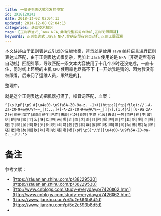 ```yaml
---
title: 一条正则表达式引发的惨案
id: 2018120201
date: 2018-12-02 02:04:13
updated: 2018-12-08 02:04:13
categories: 基础技术知识
tags: [正则表达式,Java NFA,非确定型有穷自动机,正则无限回溯]
keywords: 正则表达式,Java NFA,非确定型有穷自动机,正则无限回溯
---
```


本文讲述由于正则表达式引发的性能惨案，背景就是使用 `Java` 编程语言进行正则表达式匹配，由于正则表达式很复杂，再加上 `Java` 使用的是 `NFA`【非确定型有穷自动机】匹配引擎，导致匹配一条文本内容使用了十几个小时还没完成，一直卡住，同时线上环境的主机 `CPU` 使用率也居高不下【一开始我是猜的，因为我没有权限看，后来问了运维人员，果然是的】。

<!-- more -->

整理中。


就是这个正则表达式把机器打满了，噪音词匹配，血案：


```
^(\s|\pP|\pS|#[\u4e00-\u9fa5A-Z0-9a-z._-]+#|(https?|ftp|file)://[-A-Za-z0-9+&@#/%?=~_|!:,.;]+[-A-Za-z0-9+&@#/%=~_|]|\[.{1,4}\]|[0-9a-zA-Z]+|就是|罢了|着呢|便了|已而|来着|也好|着哩|不成|也罢|再说|一般|而已|也|不|故|给|的|吗|家|了|么|呀|以|吧|来|哪|连|而|然|盖|且|阿|呢|啦|则|哇|其|哈|咧|与|啊|哩|乎|呗|虽|惟|斯|罗|价|喽|维|呵|般|否|耶|哉|罢|呕|咯|嘛|噢|哟|呐|焉|邪|呦|啰|呸|麽|嘞|矣|啵|欸|唻|呃|欤|噻|嘢|嚜|\pP|\pS)*//@([\u4e00-\u9fa5A-Z0-9a-z._-]+).*$
```




# 备注


参考文献：

- [https://zhuanlan.zhihu.com/p/38229530](https://zhuanlan.zhihu.com/p/38229530)
- [http://www.cnblogs.com/study-everyday/p/7426862.html](http://www.cnblogs.com/study-everyday/p/7426862.html)
- [https://www.jianshu.com/p/5c2e893b8d5d](https://www.jianshu.com/p/5c2e893b8d5d)
- 

